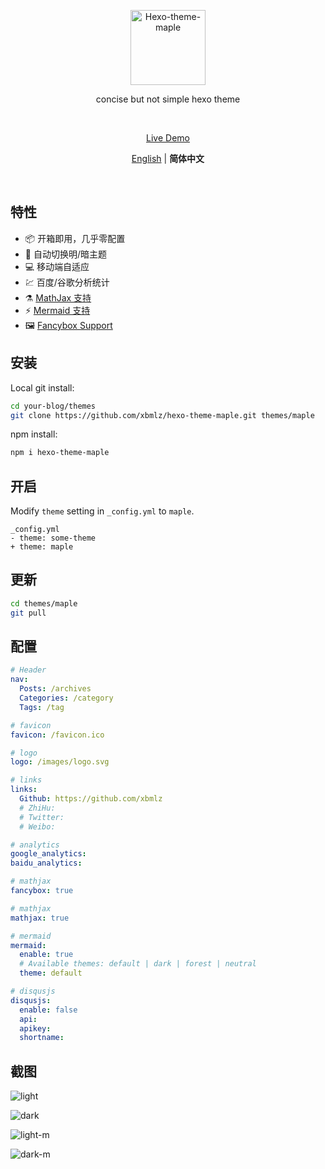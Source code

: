 <p align='center'>
  <img src='https://raw.githubusercontent.com/xbmlz/hexo-theme-maple/main/source/images/logo.svg' alt='Hexo-theme-maple' width='120'/>
</p>

<p align='center'>
concise but not simple hexo theme
</p>

<br>

<p align='center'>
<a href="https://xbmlz.github.io">Live Demo</a>
</p>

<p align='center'>
<a href="https://github.com/xbmlz/hexo-theme-maple/blob/main/README.md">English</a> | <b>简体中文</b>

</p>

<br>

## 特性

- 📦 开箱即用，几乎零配置
- 🎨 自动切换明/暗主题
- 💻 移动端自适应
- 💹 百度/谷歌分析统计
- ⚗️ [MathJax 支持](http://docs.mathjax.org/en/latest/)
- ⚡️ [Mermaid 支持](https://mermaid-js.github.io/mermaid)
- 🖼️ [Fancybox Support](https://fancyapps.com/docs/ui/fancybox)

## 安装

Local git install:

```bash
cd your-blog/themes
git clone https://github.com/xbmlz/hexo-theme-maple.git themes/maple
```

npm install:

```bash
npm i hexo-theme-maple
```

## 开启

Modify `theme` setting in `_config.yml` to `maple`.

```text
_config.yml
- theme: some-theme
+ theme: maple
```

## 更新

```bash
cd themes/maple
git pull
```

## 配置

```yaml
# Header
nav:
  Posts: /archives
  Categories: /category
  Tags: /tag

# favicon
favicon: /favicon.ico

# logo
logo: /images/logo.svg

# links
links:
  Github: https://github.com/xbmlz
  # ZhiHu:
  # Twitter:
  # Weibo:

# analytics
google_analytics:
baidu_analytics:

# mathjax
fancybox: true

# mathjax
mathjax: true

# mermaid
mermaid:
  enable: true
  # Available themes: default | dark | forest | neutral
  theme: default

# disqusjs
disqusjs:
  enable: false
  api:
  apikey:
  shortname:
```
## 截图

![light](https://cdn.jsdelivr.net/gh/xbmlz/static@main/img/202207201507443.png)

![dark](https://cdn.jsdelivr.net/gh/xbmlz/static@main/img/202207201507612.png)

![light-m](https://cdn.jsdelivr.net/gh/xbmlz/static@main/img/202207201508341.png)

![dark-m](https://cdn.jsdelivr.net/gh/xbmlz/static@main/img/202207201508877.png)
